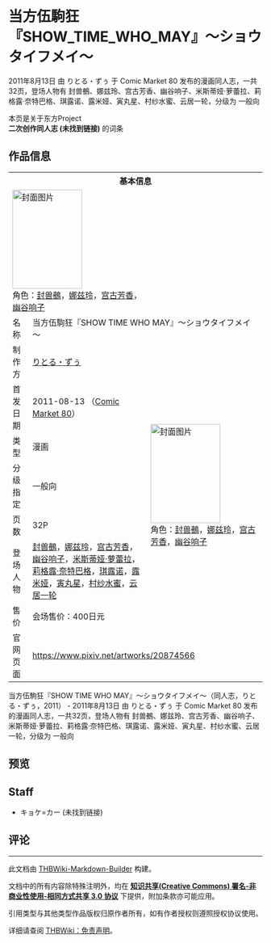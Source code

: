 # 当方伍駒狂『SHOW_TIME_WHO_MAY』～ショウタイフメイ～

<!-- source html: G:\repos\THBWiki-Markdown-Builder\THBWikiMarkdown\Temp\main\c\c5\ns0%3A%E5%BD%93%E6%96%B9%E4%BC%8D%E9%A7%92%E7%8B%82%E3%80%8ESHOW_TIME_WHO_MAY%E3%80%8F%EF%BD%9E%E3%82%B7%E3%83%A7%E3%82%A6%E3%82%BF%E3%82%A4%E3%83%95%E3%83%A1%E3%82%A4%EF%BD%9E.html -->

2011年8月13日 由 りとる・ずぅ 于 Comic Market 80 发布的漫画同人志，一共32页，登场人物有 封兽鵺、娜兹玲、宫古芳香、幽谷响子、米斯蒂娅·萝蕾拉、莉格露·奈特巴格、琪露诺、露米娅、寅丸星、村纱水蜜、云居一轮，分级为 一般向

本页是关于东方Project  
 **二次创作同人志 (未找到链接)** 的词条
## 作品信息

<table><tbody><tr><th colspan="3">基本信息</th></tr><tr><td class="cover-artwork-mobile" colspan="2"><a href="./文件-当方伍駒狂『SHOW_TIME_WHO_MAY』～ショウタイフメイ～封面.jpg.md" class="image" title="封面图片"><img alt="封面图片" src="https://upload.thwiki.cc/thumb/6/6c/%E5%BD%93%E6%96%B9%E4%BC%8D%E9%A7%92%E7%8B%82%E3%80%8ESHOW_TIME_WHO_MAY%E3%80%8F%EF%BD%9E%E3%82%B7%E3%83%A7%E3%82%A6%E3%82%BF%E3%82%A4%E3%83%95%E3%83%A1%E3%82%A4%EF%BD%9E%E5%B0%81%E9%9D%A2.jpg/138px-%E5%BD%93%E6%96%B9%E4%BC%8D%E9%A7%92%E7%8B%82%E3%80%8ESHOW_TIME_WHO_MAY%E3%80%8F%EF%BD%9E%E3%82%B7%E3%83%A7%E3%82%A6%E3%82%BF%E3%82%A4%E3%83%95%E3%83%A1%E3%82%A4%EF%BD%9E%E5%B0%81%E9%9D%A2.jpg" decoding="async" loading="lazy" width="138" height="196" srcset="https://upload.thwiki.cc/thumb/6/6c/%E5%BD%93%E6%96%B9%E4%BC%8D%E9%A7%92%E7%8B%82%E3%80%8ESHOW_TIME_WHO_MAY%E3%80%8F%EF%BD%9E%E3%82%B7%E3%83%A7%E3%82%A6%E3%82%BF%E3%82%A4%E3%83%95%E3%83%A1%E3%82%A4%EF%BD%9E%E5%B0%81%E9%9D%A2.jpg/208px-%E5%BD%93%E6%96%B9%E4%BC%8D%E9%A7%92%E7%8B%82%E3%80%8ESHOW_TIME_WHO_MAY%E3%80%8F%EF%BD%9E%E3%82%B7%E3%83%A7%E3%82%A6%E3%82%BF%E3%82%A4%E3%83%95%E3%83%A1%E3%82%A4%EF%BD%9E%E5%B0%81%E9%9D%A2.jpg 1.5x, https://upload.thwiki.cc/thumb/6/6c/%E5%BD%93%E6%96%B9%E4%BC%8D%E9%A7%92%E7%8B%82%E3%80%8ESHOW_TIME_WHO_MAY%E3%80%8F%EF%BD%9E%E3%82%B7%E3%83%A7%E3%82%A6%E3%82%BF%E3%82%A4%E3%83%95%E3%83%A1%E3%82%A4%EF%BD%9E%E5%B0%81%E9%9D%A2.jpg/277px-%E5%BD%93%E6%96%B9%E4%BC%8D%E9%A7%92%E7%8B%82%E3%80%8ESHOW_TIME_WHO_MAY%E3%80%8F%EF%BD%9E%E3%82%B7%E3%83%A7%E3%82%A6%E3%82%BF%E3%82%A4%E3%83%95%E3%83%A1%E3%82%A4%EF%BD%9E%E5%B0%81%E9%9D%A2.jpg 2x" data-file-width="640" data-file-height="906"></a><div class="cover-char">角色：<a href="./封兽鵺.md" title="封兽鵺">封兽鵺</a>，<a href="./娜兹玲.md" title="娜兹玲">娜兹玲</a>，<a href="./宫古芳香.md" title="宫古芳香">宫古芳香</a>，<a href="./幽谷响子.md" title="幽谷响子">幽谷响子</a></div></td>
</tr><tr><td class="label">名称</td><td colspan="2"> 当方伍駒狂『SHOW TIME WHO MAY』～ショウタイフメイ～ </td></tr><tr><td class="label">制作方</td><td><a href="./りとる・ずぅ.md" title="りとる・ずぅ">りとる・ずぅ</a></td><td class="cover-artwork" rowspan="7" style="min-width:196px;"><a href="./文件-当方伍駒狂『SHOW_TIME_WHO_MAY』～ショウタイフメイ～封面.jpg.md" class="image" title="封面图片"><img alt="封面图片" src="https://upload.thwiki.cc/thumb/6/6c/%E5%BD%93%E6%96%B9%E4%BC%8D%E9%A7%92%E7%8B%82%E3%80%8ESHOW_TIME_WHO_MAY%E3%80%8F%EF%BD%9E%E3%82%B7%E3%83%A7%E3%82%A6%E3%82%BF%E3%82%A4%E3%83%95%E3%83%A1%E3%82%A4%EF%BD%9E%E5%B0%81%E9%9D%A2.jpg/138px-%E5%BD%93%E6%96%B9%E4%BC%8D%E9%A7%92%E7%8B%82%E3%80%8ESHOW_TIME_WHO_MAY%E3%80%8F%EF%BD%9E%E3%82%B7%E3%83%A7%E3%82%A6%E3%82%BF%E3%82%A4%E3%83%95%E3%83%A1%E3%82%A4%EF%BD%9E%E5%B0%81%E9%9D%A2.jpg" decoding="async" loading="lazy" width="138" height="196" srcset="https://upload.thwiki.cc/thumb/6/6c/%E5%BD%93%E6%96%B9%E4%BC%8D%E9%A7%92%E7%8B%82%E3%80%8ESHOW_TIME_WHO_MAY%E3%80%8F%EF%BD%9E%E3%82%B7%E3%83%A7%E3%82%A6%E3%82%BF%E3%82%A4%E3%83%95%E3%83%A1%E3%82%A4%EF%BD%9E%E5%B0%81%E9%9D%A2.jpg/208px-%E5%BD%93%E6%96%B9%E4%BC%8D%E9%A7%92%E7%8B%82%E3%80%8ESHOW_TIME_WHO_MAY%E3%80%8F%EF%BD%9E%E3%82%B7%E3%83%A7%E3%82%A6%E3%82%BF%E3%82%A4%E3%83%95%E3%83%A1%E3%82%A4%EF%BD%9E%E5%B0%81%E9%9D%A2.jpg 1.5x, https://upload.thwiki.cc/thumb/6/6c/%E5%BD%93%E6%96%B9%E4%BC%8D%E9%A7%92%E7%8B%82%E3%80%8ESHOW_TIME_WHO_MAY%E3%80%8F%EF%BD%9E%E3%82%B7%E3%83%A7%E3%82%A6%E3%82%BF%E3%82%A4%E3%83%95%E3%83%A1%E3%82%A4%EF%BD%9E%E5%B0%81%E9%9D%A2.jpg/277px-%E5%BD%93%E6%96%B9%E4%BC%8D%E9%A7%92%E7%8B%82%E3%80%8ESHOW_TIME_WHO_MAY%E3%80%8F%EF%BD%9E%E3%82%B7%E3%83%A7%E3%82%A6%E3%82%BF%E3%82%A4%E3%83%95%E3%83%A1%E3%82%A4%EF%BD%9E%E5%B0%81%E9%9D%A2.jpg 2x" data-file-width="640" data-file-height="906"></a><div class="cover-char">角色：<a href="./封兽鵺.md" title="封兽鵺">封兽鵺</a>，<a href="./娜兹玲.md" title="娜兹玲">娜兹玲</a>，<a href="./宫古芳香.md" title="宫古芳香">宫古芳香</a>，<a href="./幽谷响子.md" title="幽谷响子">幽谷响子</a></div></td>
</tr><tr><td class="label">首发日期</td><td>2011-08-13&#160;（<a href="/展会作品列表?e=Comic+Market%2380">Comic Market 80</a>）</td></tr><tr><td class="label">类型</td><td>漫画</td></tr><tr><td class="label">分级指定</td><td>一般向</td></tr><tr><td class="label">页数</td><td>32P</td></tr><tr><td class="label">登场人物</td><td><a href="./封兽鵺.md" title="封兽鵺">封兽鵺</a>，<a href="./娜兹玲.md" title="娜兹玲">娜兹玲</a>，<a href="./宫古芳香.md" title="宫古芳香">宫古芳香</a>，<a href="./幽谷响子.md" title="幽谷响子">幽谷响子</a>，<a href="./米斯蒂娅·萝蕾拉.md" title="米斯蒂娅·萝蕾拉">米斯蒂娅·萝蕾拉</a>，<a href="./莉格露·奈特巴格.md" title="莉格露·奈特巴格">莉格露·奈特巴格</a>，<a href="./琪露诺.md" title="琪露诺">琪露诺</a>，<a href="./露米娅.md" title="露米娅">露米娅</a>，<a href="./寅丸星.md" title="寅丸星">寅丸星</a>，<a href="./村纱水蜜.md" title="村纱水蜜">村纱水蜜</a>，<a href="./云居一轮.md" title="云居一轮">云居一轮</a></td></tr><tr><td class="label">售价</td><td>会场售价：400日元</td></tr>
<tr><td class="label">官网页面</td><td colspan="2"><a rel="nofollow" class="external free" href="https://www.pixiv.net/artworks/20874566">https://www.pixiv.net/artworks/20874566</a></td></tr></tbody></table>

当方伍駒狂『SHOW TIME WHO MAY』～ショウタイフメイ～（同人志，りとる・ずぅ，2011） - 2011年8月13日 由 りとる・ずぅ 于 Comic Market 80 发布的漫画同人志，一共32页，登场人物有 封兽鵺、娜兹玲、宫古芳香、幽谷响子、米斯蒂娅·萝蕾拉、莉格露·奈特巴格、琪露诺、露米娅、寅丸星、村纱水蜜、云居一轮，分级为 一般向
## 预览
## Staff
- キョケ=カー (未找到链接)

## 评论




---

此文档由 [THBWiki-Markdown-Builder](https://github.com/Delsin-Yu/THBWiki-Markdown-Builder) 构建。

文档中的所有内容除特殊注明外，均在 [**知识共享(Creative Commons) 署名-非商业性使用-相同方式共享 3.0 协议**](https://creativecommons.org/licenses/by-sa/3.0/deed.zh-hans) 下提供，附加条款亦可能应用。

引用类型与其他类型作品版权归原作者所有，如有作者授权则遵照授权协议使用。

详细请查阅 [THBWiki：免责声明](https://thbwiki.cc/THBWiki:%E5%85%8D%E8%B4%A3%E5%A3%B0%E6%98%8E)。

